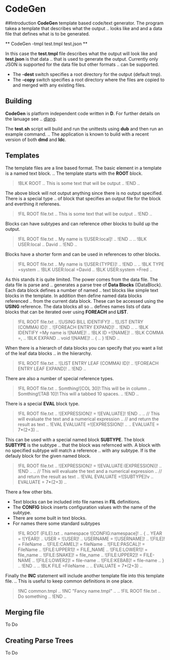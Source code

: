 # CodeGen

##Introduction
**CodeGen** template based code/text generator. The program takea a template that describes what the output ..
looks like and and a data file that defines what is to be generated.

** CodeGen -tmpl test.tmpl test.json **

In this case the **test.tmpl** file describes what the output will look like and **test.json** is that data ..
that is used to generate the output. Currently only JSON is supported for the data file but other formats ..
can be supported. 

* The **-dest** switch specifies a root directory for the output (default tmp).
* The **-copy** switch specifies a root directory where the files are copied to and merged with any existing files.

## Building

**CodeGen** is platform independent code written in **D**. For further details on the lanuage see ..
[dlang](https://dlang.org/).

The **test.sh** script will build and run the unittests using **dub** and then run an example command. ..
The application is known to build with a recent version of both **dmd** and **ldc**.

## Templates

The template files are a line based format. The basic element in a template is a named text block. ..
The template starts with the **ROOT** block.

> !BLK ROOT ..
> This is some text that will be output ..
> !END ..

The above block will not output anything since there is no output specified. There is a special type ..
of block that specifies an output file for the block and everthing it referenes.

> !FIL ROOT file.txt ..
> This is some text that will be output ..
> !END ..

Blocks can have subtypes and can reference other blocks to build up the output.

> !FIL ROOT file.txt ..
> My name is ![USER:local]! ..
> !END ..
> ..
> !BLK USER:local ..
> David ..
> !END ..

Blocks have a shorter form and can be used in references to other blocks.

> !FIL ROOT file.txt ..
> My name is ![USER:(TYPE)]! ..
> !END ..
> ..
> !BLK TYPE =system ..
> !BLK USER:local =David ..
> !BLK USER:system =Fred ..

As this stands it is quite limited. The power comes from the data file. The data file is parse and ..
generates a parse tree of **Data Blocks** (IDataBlock). Each data block defines a number of named ..
text blocks like simple text blocks in the template. In addition then define named data blocks referenced ..
from the current data block. These can be accessed using the **USING** reference. The data blocks all so ..
defines names lists of data blocks that can be iterated over using **FOREACH** and **LIST**.

> !FIL ROOT file.txt ..
> ![USING BILL IDENTIFY]! ..
> ![LIST ENTRY (COMMA) ID]! ..
> ![FOREACH ENTRY EXPAND]! ..
> !END ..
> ..
> !BLK IDENTIFY =My name is ![NAME]! ..
> !BLK ID =![NAME]! ..
> !BLK COMMA =,  ..
> !BLK EXPAND ..
> void ![NAME]! ..
> { ..
> } !END ..

When there is a hierarch of data blocks you can specify that you want a list of the leaf data blocks ..
in the hiierarchy.

> !FIL ROOT file.txt ..
> ![LIST ENTRY LEAF (COMMA) ID]! ..
> ![FOREACH ENTRY LEAF EXPAND]! ..
> !END ..

There are also a number of special reference types.

> !FIL ROOT file.txt ..
> Somthing![COL 30]!:This will be in column  ..
> Somthing![TAB 10]!:This will a tabbed 10 spaces. ..
> !END ..

There is a special **EVAL** block type.

> !FIL ROOT file.txt ..
> ![EXPRESSION]! = ![EVALUATE]! 
> !END ..
> ..
> // This will evaluate the text and a numerical expression ..
> // and return the result as text ..
> !EVAL EVALUATE =![EXPRESSION]! ..
> ..
> EVALUATE = 7*(2+3) ..

This can be used with a special named block **SUBTYPE**. The block **SUBTYPE** is the subtype ..
that the block was refernced with. A block with no specified subtype will match a reference ..
with any subtype. If is the defauly block for the given named block.

> !FIL ROOT file.txt ..
> ![EXPRESSION]! = ![EVALUATE:(EXPRESSION)]!  ..
> !END ..
> ..
> // This will evaluate the text and a numerical expression ..
> // and return the result as text ..
> !EVAL EVALUATE =![SUBTYPE]!v
> ..
> EVALUATE = 7*(2+3) ..

There a few other bits.
* Text blocks can be included into file names in **FIL** definitions.
* The **CONFIG** block inserts configuration values with the name of the subtype.
* There are some built in text blocks.
* For names there some standard subtypes

> !FIL ROOT (FILE).txt ..
> namespace ![CONFIG:namespace]!  ..
> { ..
>     YEAR     = ![YEAR]! ..
>     USER     = ![USER]! ..
>     USERNAME = ![USERNAME]! ..
>     ![FILE]!        = FileName ..
>     ![FILE:CAMEL]!  = fileName ..
>     ![FILE:PASCAL]! = FileName ..
>     ![FILE:UPPER1]! = FILE_NAME ..
>     ![FILE:LOWER1]! = file_name ..
>     ![FILE:SNAKE]!  = file_name ..
>     ![FILE:UPPER2]! = FILE-NAME ..
>     ![FILE:LOWER2]! = file-name ..
>     ![FILE:KEBAB]!  = file-name ..
> } ..
> !END ..
> ..
> !BLK FILE =FileName ..
> ..
> EVALUATE = 7*(2+3) ..

Finally the **INC** statement will include another template file into this template file. ..
This is useful to keep common definitions in one place.

> !INC common.tmpl ..
> !INC "Fancy name.tmpl" ..
> ..
> !FIL ROOT file.txt ..
> Do something ..
> !END ..

## Merging file

To Do

## Creating Parse Trees

To Do
